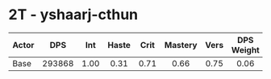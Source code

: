 # 2T - yshaarj-cthun
| Actor | DPS | Int | Haste | Crit | Mastery | Vers | DPS Weight |
|---|:---:|:---:|:---:|:---:|:---:|:---:|:---:|
|Base|293868|1.00|0.31|0.71|0.66|0.75|0.06|
